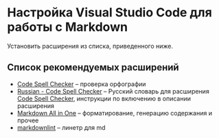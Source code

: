 # Настройка Visual Studio Code для работы с Markdown

Установить расширения из списка, приведенного ниже.

## Список рекомендуемых расширений

- [Code Spell Checker](https://marketplace.visualstudio.com/items?itemName=streetsidesoftware.code-spell-checker) – проверка орфографии
- [Russian - Code Spell Checker](https://marketplace.visualstudio.com/items?itemName=streetsidesoftware.code-spell-checker-russian) – Русский словарь для расширения  [Code Spell Checker](https://marketplace.visualstudio.com/items?itemName=streetsidesoftware.code-spell-checker), инструкции по включению в описании расширения
- [Markdown All in One](https://marketplace.visualstudio.com/items?itemName=yzhang.markdown-all-in-one) – форматирование, генерацию содержания и прочее
- [markdownlint](https://marketplace.visualstudio.com/items?itemName=DavidAnson.vscode-markdownlint) – линетр для md
